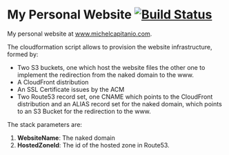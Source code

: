 # My Personal Website [![Build Status](https://travis-ci.org/kymy86/www.michelcapitanio.com.svg?branch=master)](https://travis-ci.org/kymy86/www.michelcapitanio.com)

My personal website at www.michelcapitanio.com.

The cloudformation script allows to provision the website infrastructure, formed by:

- Two S3 buckets, one which host the website files the other one to implement the redirection from the naked domain to the www.
- A CloudFront distribution
- An SSL Certificate issues by the ACM
- Two Route53 record set, one CNAME which points to the CloudFront distribution and an ALIAS record set for the naked domain, which points to an S3 Bucket for the redirection to the www.

The stack parameters are:

1. **WebsiteName**: The naked domain
2. **HostedZoneId**: The id of the hosted zone in Route53.

